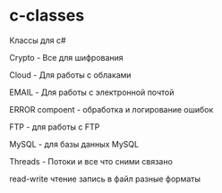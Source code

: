 # c-classes
Классы для c#

Crypto - Все для шифрования

Cloud - Для работы с облаками

EMAIL - Для работы с электронной почтой

ERROR compoent - обработка и логирование ошибок

FTP - для работы с FTP

MySQL - для базы данных MySQL

Threads - Потоки и все что сними связано

read-write чтение запись в файл разные форматы

